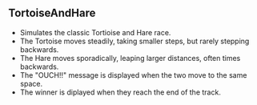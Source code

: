 ## TortoiseAndHare
* Simulates the classic Tortioise and Hare race.
* The Tortoise moves steadily, taking smaller steps, but rarely stepping backwards.
* The Hare moves sporadically, leaping larger distances, often times backwards.
* The "OUCH!!" message is displayed when the two move to the same space.
* The winner is diplayed when they reach the end of the track.
